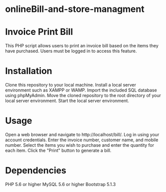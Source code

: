 # onlineBill-and-store-managment
# Invoice Print Bill
This PHP script allows users to print an invoice bill based on the items they have purchased. Users must be logged in to access this feature.

# Installation
Clone this repository to your local machine.
Install a local server environment such as XAMPP or WAMP.
Import the included SQL database using phpMyAdmin.
Move the cloned repository to the root directory of your local server environment.
Start the local server environment.
# Usage
Open a web browser and navigate to http://localhost/bill/.
Log in using your account credentials.
Enter the invoice number, customer name, and mobile number.
Select the items you wish to purchase and enter the quantity for each item.
Click the "Print" button to generate a bill.
# Dependencies
PHP 5.6 or higher
MySQL 5.6 or higher
Bootstrap 5.1.3






